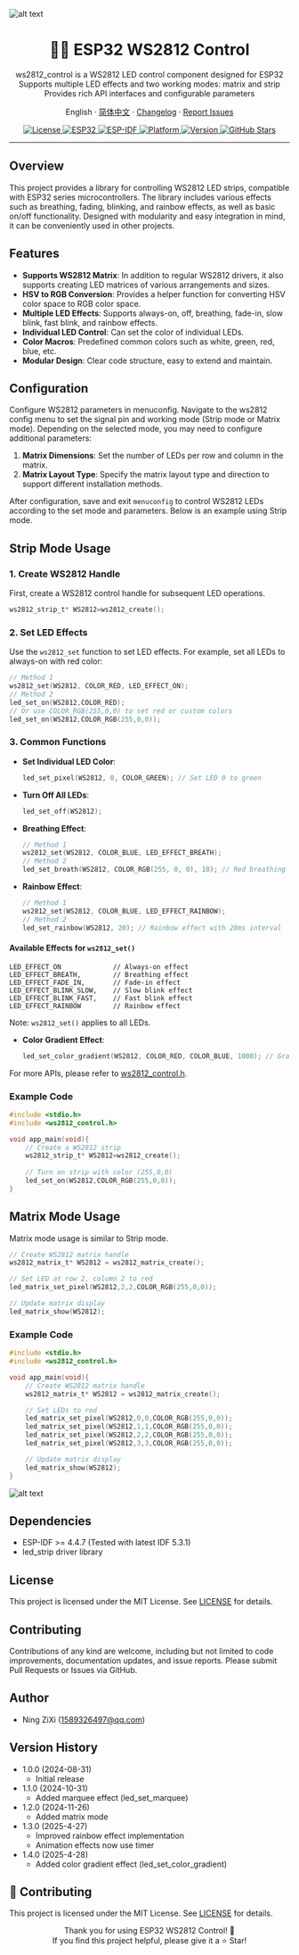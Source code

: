 ![alt text](image.jpg)
<h1 align="center">🏳️‍🌈 ESP32 WS2812 Control</h1>

<p align="center">
ws2812_control is a WS2812 LED control component designed for ESP32<br/>
Supports multiple LED effects and two working modes: matrix and strip<br/>
Provides rich API interfaces and configurable parameters
</p>

<p align="center">
English
· <a href="./README.md">简体中文</a>
· <a href="https://github.com/NingZiXi/ws2812_control/releases">Changelog</a>
· <a href="https://github.com/NingZiXi/ws2812_control/issues">Report Issues</a>
</p>

<p align="center">
  <a href="LICENSE">
    <img alt="License" src="https://img.shields.io/badge/License-MIT-blue.svg" />
  </a>
  <a href="https://www.espressif.com/">
    <img alt="ESP32" src="https://img.shields.io/badge/ESP32-ESP32S3-77216F?logo=espressif" />
  </a>
  <a href="https://docs.espressif.com/projects/esp-idf/">
    <img alt="ESP-IDF" src="https://img.shields.io/badge/ESP--IDF-v5.3+-orange.svg" />
  </a>
  <a href="https://www.espressif.com/">
    <img alt="Platform" src="https://img.shields.io/badge/Platform-ESP32-green.svg" />
  </a>
  <a href="">
    <img alt="Version" src="https://img.shields.io/badge/Version-v1.4.0-brightgreen.svg" />
  </a>
  <a href="https://github.com/NingZiXi/ws2812_control/stargazers">
    <img alt="GitHub Stars" src="https://img.shields.io/github/stars/NingZiXi/ws2812_control.svg?style=social&label=Stars" />
  </a>
</p>

---

## Overview

This project provides a library for controlling WS2812 LED strips, compatible with ESP32 series microcontrollers. The library includes various effects such as breathing, fading, blinking, and rainbow effects, as well as basic on/off functionality. Designed with modularity and easy integration in mind, it can be conveniently used in other projects.

## Features
- **Supports WS2812 Matrix**: In addition to regular WS2812 drivers, it also supports creating LED matrices of various arrangements and sizes.
- **HSV to RGB Conversion**: Provides a helper function for converting HSV color space to RGB color space.
- **Multiple LED Effects**: Supports always-on, off, breathing, fade-in, slow blink, fast blink, and rainbow effects.
- **Individual LED Control**: Can set the color of individual LEDs.
- **Color Macros**: Predefined common colors such as white, green, red, blue, etc.
- **Modular Design**: Clear code structure, easy to extend and maintain.

## Configuration

Configure WS2812 parameters in menuconfig. Navigate to the ws2812 config menu to set the signal pin and working mode (Strip mode or Matrix mode). Depending on the selected mode, you may need to configure additional parameters:

1. **Matrix Dimensions**: Set the number of LEDs per row and column in the matrix.
2. **Matrix Layout Type**: Specify the matrix layout type and direction to support different installation methods.

After configuration, save and exit `menuconfig` to control WS2812 LEDs according to the set mode and parameters. Below is an example using Strip mode.

## Strip Mode Usage
### 1. Create WS2812 Handle

First, create a WS2812 control handle for subsequent LED operations.

```c
ws2812_strip_t* WS2812=ws2812_create();
```

### 2. Set LED Effects

Use the `ws2812_set` function to set LED effects. For example, set all LEDs to always-on with red color:

```c
// Method 1
ws2812_set(WS2812, COLOR_RED, LED_EFFECT_ON);
// Method 2
led_set_on(WS2812,COLOR_RED);
// Or use COLOR_RGB(255,0,0) to set red or custom colors
led_set_on(WS2812,COLOR_RGB(255,0,0));
```

### 3. Common Functions

- **Set Individual LED Color**:

  ```c
  led_set_pixel(WS2812, 0, COLOR_GREEN); // Set LED 0 to green
  ```

- **Turn Off All LEDs**:

  ```c
  led_set_off(WS2812);
  ```

- **Breathing Effect**:

  ```c
  // Method 1
  ws2812_set(WS2812, COLOR_BLUE, LED_EFFECT_BREATH);
  // Method 2
  led_set_breath(WS2812, COLOR_RGB(255, 0, 0), 10); // Red breathing
  ```

- **Rainbow Effect**:

  ```c
  // Method 1
  ws2812_set(WS2812, COLOR_BLUE, LED_EFFECT_RAINBOW);
  // Method 2
  led_set_rainbow(WS2812, 20); // Rainbow effect with 20ms interval
  ```

#### Available Effects for `ws2812_set()`
>
    LED_EFFECT_ON             // Always-on effect
    LED_EFFECT_BREATH,        // Breathing effect
    LED_EFFECT_FADE_IN,       // Fade-in effect
    LED_EFFECT_BLINK_SLOW,    // Slow blink effect
    LED_EFFECT_BLINK_FAST,    // Fast blink effect
    LED_EFFECT_RAINBOW        // Rainbow effect

Note: `ws2812_set()` applies to all LEDs.

- **Color Gradient Effect**:

  ```c
  led_set_color_gradient(WS2812, COLOR_RED, COLOR_BLUE, 1000); // Gradient from red to blue over 1000ms
  ```

For more APIs, please refer to [ws2812_control.h](include\ws2812_control.h).

### Example Code

```c
#include <stdio.h>
#include <ws2812_control.h>

void app_main(void){
    // Create a WS2812 strip
    ws2812_strip_t* WS2812=ws2812_create();
    
    // Turn on strip with color (255,0,0)
    led_set_on(WS2812,COLOR_RGB(255,0,0));
}
```

## Matrix Mode Usage

Matrix mode usage is similar to Strip mode.

```c
// Create WS2812 matrix handle
ws2812_matrix_t* WS2812 = ws2812_matrix_create();

// Set LED at row 2, column 2 to red
led_matrix_set_pixel(WS2812,2,2,COLOR_RGB(255,0,0));

// Update matrix display
led_matrix_show(WS2812);
```

### Example Code

```c
#include <stdio.h>
#include <ws2812_control.h>

void app_main(void){
    // Create WS2812 matrix handle
    ws2812_matrix_t* WS2812 = ws2812_matrix_create();

    // Set LEDs to red
    led_matrix_set_pixel(WS2812,0,0,COLOR_RGB(255,0,0));
    led_matrix_set_pixel(WS2812,1,1,COLOR_RGB(255,0,0));
    led_matrix_set_pixel(WS2812,2,2,COLOR_RGB(255,0,0));
    led_matrix_set_pixel(WS2812,3,3,COLOR_RGB(255,0,0));

    // Update matrix display
    led_matrix_show(WS2812);
}
```
![alt text](59333df79fe9b88a5f6df7c52084de0.jpg)

## Dependencies
- ESP-IDF >= 4.4.7 (Tested with latest IDF 5.3.1)
- led_strip driver library

## License
This project is licensed under the MIT License. See [LICENSE](LICENSE) for details.

## Contributing
Contributions of any kind are welcome, including but not limited to code improvements, documentation updates, and issue reports. Please submit Pull Requests or Issues via GitHub.

## Author
- Ning ZiXi (1589326497@qq.com)

## Version History
- 1.0.0 (2024-08-31)
  - Initial release
- 1.1.0 (2024-10-31)
  - Added marquee effect (led_set_marquee)
- 1.2.0 (2024-11-26)
  - Added matrix mode
- 1.3.0 (2025-4-27)
  - Improved rainbow effect implementation
  - Animation effects now use timer
- 1.4.0 (2025-4-28)
  - Added color gradient effect (led_set_color_gradient)

## 🤝 Contributing
This project is licensed under the MIT License. See [LICENSE](LICENSE) for details.

<p align="center">
Thank you for using ESP32 WS2812 Control! 🌈<br/>
If you find this project helpful, please give it a ⭐ Star!
</p>
